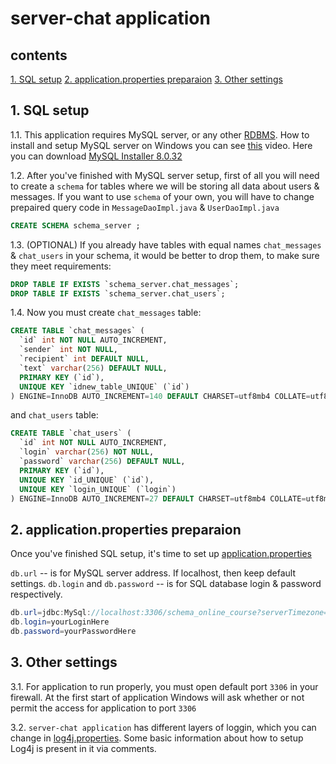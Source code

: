 # server-chat application

## contents
[1. SQL setup]()
[2. application.properties preparaion]()
[3. Other settings]()

## 1. SQL setup

1.1. This application requires MySQL server, or any other [RDBMS](https://en.wikipedia.org/wiki/Relational_database#RDBMS). How to install and setup MySQL server on Windows you can see [this](https://youtu.be/u96rVINbAUI) video. Here you can download [MySQL Installer 8.0.32](https://dev.mysql.com/get/Downloads/MySQLInstaller/mysql-installer-community-8.0.32.0.msi)

1.2. After you've finished with MySQL server setup, first of all you will need to create a `schema` for tables where we will be storing all data about users & messages. If you want to use `schema` of your own, you will have to change prepaired query code in `MessageDaoImpl.java` & `UserDaoImpl.java` 
```SQL
CREATE SCHEMA schema_server ;
```

1.3. (OPTIONAL) If you already have tables with equal names `chat_messages` & `chat_users` in your schema, it would be better to drop them, to make sure they meet requirements:
```SQL
DROP TABLE IF EXISTS `schema_server.chat_messages`;
DROP TABLE IF EXISTS `schema_server.chat_users`;
```

1.4. Now you must create `chat_messages` table:
```SQL
CREATE TABLE `chat_messages` (
  `id` int NOT NULL AUTO_INCREMENT,
  `sender` int NOT NULL,
  `recipient` int DEFAULT NULL,
  `text` varchar(256) DEFAULT NULL,
  PRIMARY KEY (`id`),
  UNIQUE KEY `idnew_table_UNIQUE` (`id`)
) ENGINE=InnoDB AUTO_INCREMENT=140 DEFAULT CHARSET=utf8mb4 COLLATE=utf8mb4_0900_ai_ci;
```
and `chat_users` table:
```SQL
CREATE TABLE `chat_users` (
  `id` int NOT NULL AUTO_INCREMENT,
  `login` varchar(256) NOT NULL,
  `password` varchar(256) DEFAULT NULL,
  PRIMARY KEY (`id`),
  UNIQUE KEY `id_UNIQUE` (`id`),
  UNIQUE KEY `login_UNIQUE` (`login`)
) ENGINE=InnoDB AUTO_INCREMENT=27 DEFAULT CHARSET=utf8mb4 COLLATE=utf8mb4_0900_ai_ci;
```

## 2. application.properties preparaion

Once you've finished SQL setup, it's time to set up [application.properties](https://github.com/PavelSav1n/server-chat/blob/master/src/main/resources/application.properties)

`db.url` -- is for MySQL server address. If localhost, then keep default settings.
`db.login` and `db.password` -- is for SQL database login & password respectively.

```C#
db.url=jdbc:MySql://localhost:3306/schema_online_course?serverTimezone=UTC
db.login=yourLoginHere
db.password=yourPasswordHere
```

## 3. Other settings

3.1. For application to run properly, you must open default port `3306` in your firewall. At the first start of application Windows will ask whether or not permit the access for application to port `3306`

3.2. `server-chat application` has different layers of loggin, which you can change in [log4j.properties](https://github.com/PavelSav1n/server-chat/blob/master/src/main/resources/log4j.properties). Some basic information about how to setup Log4j is present in it via comments.


